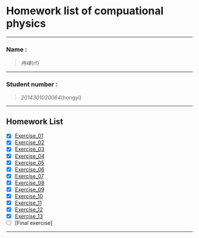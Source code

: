 

#  Homework list of compuational physics



---

### Name :
> *冉峰*(rf)

---   
 
### Student number :
>*2014301020064*(hongyi)

---  

## Homework List
- [x] [Exercise_01](https://github.com/rfhongyi/compuational_physics_N2014301020064/blob/master/README.md)
- [x] [Exercise_02](https://www.zybuluo.com/rfhongyi/note/502565)
- [x] [Exercise_03](https://www.zybuluo.com/rfhongyi/note/512636)
- [x] [Exercise_04](https://www.zybuluo.com/rfhongyi/note/524175)
- [x] [Exercise_05](https://www.zybuluo.com/rfhongyi/note/533702)
- [x] [Exercise_06](https://www.zybuluo.com/rfhongyi/note/541045)
- [x] [Exercise_07](https://www.zybuluo.com/rfhongyi/note/545857)
- [x] [Exercise_08](https://www.zybuluo.com/rfhongyi/note/563654)
- [x] [Exercise_09](https://www.zybuluo.com/rfhongyi/note/572585)
- [x] [Exercise_10](https://www.zybuluo.com/rfhongyi/note/580731)
- [x] [Exercise_11](https://www.zybuluo.com/rfhongyi/note/589280)
- [x] [Exercise_12](https://www.zybuluo.com/rfhongyi/note/597242)
- [x] [Exercise_13](https://www.zybuluo.com/rfhongyi/note/604472)
- [ ] [Final exercise]

---  


